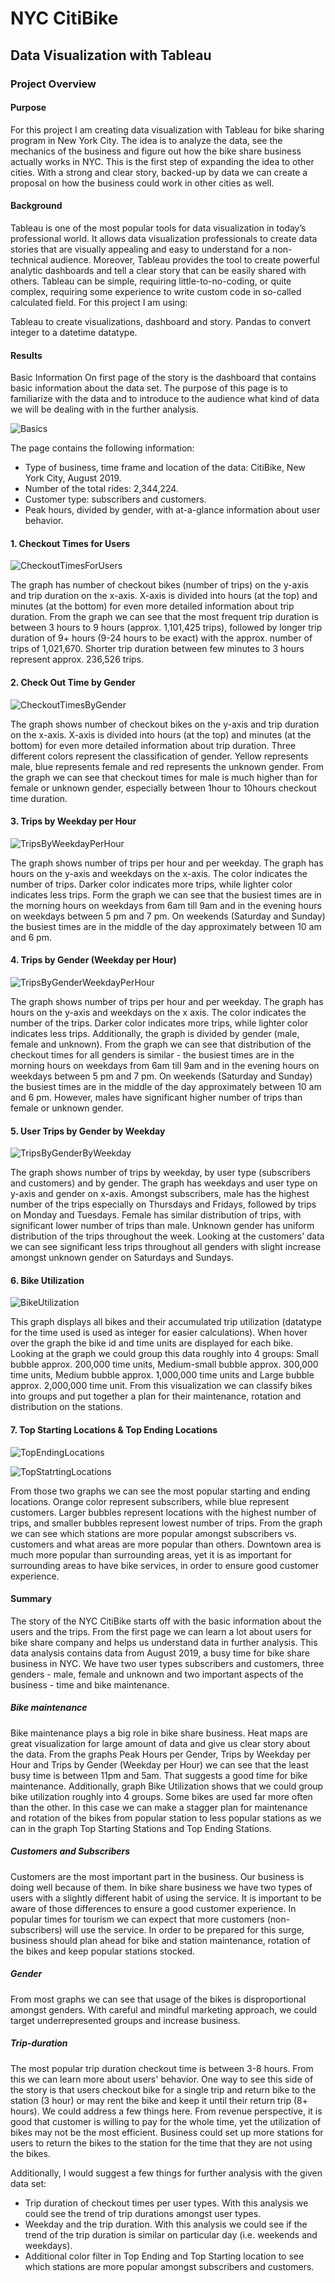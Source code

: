 # NYC CitiBike
## Data Visualization with Tableau

### Project Overview
#### Purpose
For this project I am creating data visualization with Tableau for bike sharing program in New York City. The idea is to analyze the data, see the mechanics of the business and figure out how the bike share business actually works in NYC. This is the first step of expanding the idea to other cities. With a strong and clear story, backed-up by data we can create a proposal on how the business could work in other cities as well.

#### Background
Tableau is one of the most popular tools for data visualization in today’s professional world. It allows data visualization professionals to create data stories that are visually appealing and easy to understand for a non-technical audience. Moreover, Tableau provides the tool to create powerful analytic dashboards and tell a clear story that can be easily shared with others. Tableau can be simple, requiring little-to-no-coding, or quite complex, requiring some experience to write custom code in so-called calculated field. For this project I am using:

Tableau to create visualizations, dashboard and story.
Pandas to convert integer to a datetime datatype.

#### Results
Basic Information
On first page of the story is the dashboard that contains basic information about the data set. The purpose of this page is to familiarize with the data and to introduce to the audience what kind of data we will be dealing with in the further analysis.

![Basics](https://user-images.githubusercontent.com/95595378/162675321-73614b31-d872-4cbf-a4bd-a6ef093f53eb.png)

The page contains the following information:

  * Type of business, time frame and location of the data: CitiBike, New York City, August 2019.
  * Number of the total rides: 2,344,224.
  * Customer type: subscribers and customers.
  * Peak hours, divided by gender, with at-a-glance information about user behavior.
  
#### 1. Checkout Times for Users

![CheckoutTimesForUsers](https://user-images.githubusercontent.com/95595378/162675500-777cf994-44e5-42af-9d17-e405406eaa8b.png)


The graph has number of checkout bikes (number of trips) on the y-axis and trip duration on the x-axis. X-axis is divided into hours (at the top) and minutes (at the bottom) for even more detailed information about trip duration. From the graph we can see that the most frequent trip duration is between 3 hours to 9 hours (approx. 1,101,425 trips), followed by longer trip duration of 9+ hours (9-24 hours to be exact) with the approx. number of trips of 1,021,670. Shorter trip duration between few minutes to 3 hours represent approx. 236,526 trips.

#### 2. Check Out Time by Gender

![CheckoutTimesByGender](https://user-images.githubusercontent.com/95595378/162675598-ffbcbf87-b0f3-4753-b695-9c67976c4e7d.png)

The graph shows number of checkout bikes on the y-axis and trip duration on the x-axis. X-axis is divided into hours (at the top) and minutes (at the bottom) for even more detailed information about trip duration. Three different colors represent the classification of gender. Yellow represents male, blue represents female and red represents the unknown gender. From the graph we can see that checkout times for male is much higher than for female or unknown gender, especially between 1hour to 10hours checkout time duration.

#### 3. Trips by Weekday per Hour

![TripsByWeekdayPerHour](https://user-images.githubusercontent.com/95595378/162675620-35e4d58f-8424-450e-98bf-67c45f895e85.png)

The graph shows number of trips per hour and per weekday. The graph has hours on the y-axis and weekdays on the x-axis. The color indicates the number of trips. Darker color indicates more trips, while lighter color indicates less trips. Form the graph we can see that the busiest times are in the morning hours on weekdays from 6am till 9am and in the evening hours on weekdays between 5 pm and 7 pm. On weekends (Saturday and Sunday) the busiest times are in the middle of the day approximately between 10 am and 6 pm.

#### 4. Trips by Gender (Weekday per Hour)

![TripsByGenderWeekdayPerHour](https://user-images.githubusercontent.com/95595378/162675851-64f8dc55-fcd4-4c8e-996e-276e97a15ca1.png)

The graph shows number of trips per hour and per weekday. The graph has hours on the y-axis and weekdays on the x axis. The color indicates the number of the trips. Darker color indicates more trips, while lighter color indicates less trips. Additionally, the graph is divided by gender (male, female and unknown). From the graph we can see that distribution of the checkout times for all genders is similar - the busiest times are in the morning hours on weekdays from 6am till 9am and in the evening hours on weekdays between 5 pm and 7 pm. On weekends (Saturday and Sunday) the busiest times are in the middle of the day approximately between 10 am and 6 pm. However, males have significant higher number of trips than female or unknown gender.

#### 5. User Trips by Gender by Weekday

![TripsByGenderByWeekday](https://user-images.githubusercontent.com/95595378/162675883-0de00ca3-2d58-42bd-867a-2c193f149727.png)


The graph shows number of trips by weekday, by user type (subscribers and customers) and by gender. The graph has weekdays and user type on y-axis and gender on x-axis. Amongst subscribers, male has the highest number of the trips especially on Thursdays and Fridays, followed by trips on Monday and Tuesdays. Female has similar distribution of trips, with significant lower number of trips than male. Unknown gender has uniform distribution of the trips throughout the week. Looking at the customers’ data we can see significant less trips throughout all genders with slight increase amongst unknown gender on Saturdays and Sundays.

#### 6. Bike Utilization
 
![BikeUtilization](https://user-images.githubusercontent.com/95595378/162675900-fb1916c7-1722-4033-8fc6-39ac0038beea.png)


This graph displays all bikes and their accumulated trip utilization (datatype for the time used is used as integer for easier calculations). When hover over the graph the bike id and time units are displayed for each bike. Looking at the graph we could group this data roughly into 4 groups: Small bubble approx. 200,000 time units, Medium-small bubble approx. 300,000 time units, Medium bubble approx. 1,000,000 time units and Large bubble approx. 2,000,000 time unit. From this visualization we can classify bikes into groups and put together a plan for their maintenance, rotation and distribution on the stations.

#### 7. Top Starting Locations & Top Ending Locations
![TopEndingLocations](https://user-images.githubusercontent.com/95595378/162675936-64fed5b8-838f-4b7d-ac8c-dd07f44b57e1.png)

![TopStatrtingLocations](https://user-images.githubusercontent.com/95595378/162675945-a18a139c-11af-4d93-927b-2c5d1e742a4e.png)

From those two graphs we can see the most popular starting and ending locations. Orange color represent subscribers, while blue represent customers. Larger bubbles represent locations with the highest number of trips, and smaller bubbles represent lowest number of trips. From the graph we can see which stations are more popular amongst subscribers vs. customers and what areas are more popular than others. Downtown area is much more popular than surrounding areas, yet it is as important for surrounding areas to have bike services, in order to ensure good customer experience.

#### Summary
The story of the NYC CitiBike starts off with the basic information about the users and the trips. From the first page we can learn a lot about users for bike share company and helps us understand data in further analysis. This data analysis contains data from August 2019, a busy time for bike share business in NYC. We have two user types subscribers and customers, three genders - male, female and unknown and two important aspects of the business - time and bike maintenance.

##### Bike maintenance

Bike maintenance plays a big role in bike share business. Heat maps are great visualization for large amount of data and give us clear story about the data. From the graphs Peak Hours per Gender, Trips by Weekday per Hour and Trips by Gender (Weekday per Hour) we can see that the least busy time is between 11pm and 5am. That suggests a good time for bike maintenance. Additionally, graph Bike Utilization shows that we could group bike utilization roughly into 4 groups. Some bikes are used far more often than the other. In this case we can make a stagger plan for maintenance and rotation of the bikes from popular station to less popular stations as we can in the graph Top Starting Stations and Top Ending Stations.

##### Customers and Subscribers

Customers are the most important part in the business. Our business is doing well because of them. In bike share business we have two types of users with a slightly different habit of using the service. It is important to be aware of those differences to ensure a good customer experience. In popular times for tourism we can expect that more customers (non-subscribers) will use the service. In order to be prepared for this surge, business should plan ahead for bike and station maintenance, rotation of the bikes and keep popular stations stocked.

##### Gender

From most graphs we can see that usage of the bikes is disproportional amongst genders. With careful and mindful marketing approach, we could target underrepresented groups and increase business.

##### Trip-duration

The most popular trip duration checkout time is between 3-8 hours. From this we can learn more about users' behavior. One way to see this side of the story is that users checkout bike for a single trip and return bike to the station (3 hour) or may rent the bike and keep it until their return trip (8+ hours). We could address a few things here. From revenue perspective, it is good that customer is willing to pay for the whole time, yet the utilization of bikes may not be the most efficient. Business could set up more stations for users to return the bikes to the station for the time that they are not using the bikes.

Additionally, I would suggest a few things for further analysis with the given data set:

  * Trip duration of checkout times per user types. With this analysis we could see the trend of trip durations amongst user types.
  * Weekday and the trip duration. With this analysis we could see if the trend of the trip duration is similar on particular day (i.e. weekends and weekdays).
  * Additional color filter in Top Ending and Top Starting location to see which stations are more popular amongst subscribers and customers.
